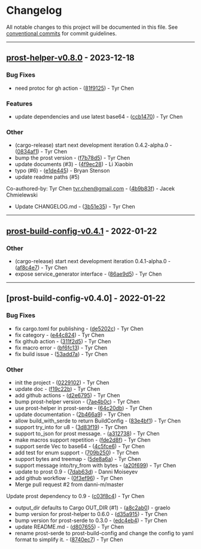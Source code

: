 # Changelog

All notable changes to this project will be documented in this file. See [conventional commits](https://www.conventionalcommits.org/) for commit guidelines.

---
## [prost-helper-v0.8.0](https://github.com/tyrchen/prost-helper/compare/prost-build-config-v0.4.1..prost-helper-v0.8.0) - 2023-12-18

### Bug Fixes

- need protoc for gh action - ([81f9125](https://github.com/tyrchen/prost-helper/commit/81f91258324c5837916d3822fabe708d59638b19)) - Tyr Chen

### Features

- update dependencies and use latest base64 - ([ccb1470](https://github.com/tyrchen/prost-helper/commit/ccb147004848b19e7387f0215393d91c0577d689)) - Tyr Chen

### Other

- (cargo-release) start next development iteration 0.4.2-alpha.0 - ([0834af1](https://github.com/tyrchen/prost-helper/commit/0834af1d93dcea73fe37d338f9bd4465c15f58dd)) - Tyr Chen
- bump the prost version - ([f7b78d5](https://github.com/tyrchen/prost-helper/commit/f7b78d55760b3d16d542f26e6e09ca6a22e315fd)) - Tyr Chen
- update documents (#3) - ([4f9ec28](https://github.com/tyrchen/prost-helper/commit/4f9ec2845064fec7bc48a1f72b8470914404fab6)) - Li Xiaobin
- typo (#6) - ([e1de445](https://github.com/tyrchen/prost-helper/commit/e1de4453b2ba6efcd426f79083757ca9411e79d1)) - Bryan Stenson
- update readme paths (#5)

Co-authored-by: Tyr Chen <tyr.chen@gmail.com> - ([4b9b83f](https://github.com/tyrchen/prost-helper/commit/4b9b83fc4277dc4452e6eab27816a7319fbaa6f5)) - Jacek Chmielewski
- Update CHANGELOG.md - ([3b51e35](https://github.com/tyrchen/prost-helper/commit/3b51e3524ec99dbfa90a5d2ab3ffc92610a2e4ca)) - Tyr Chen

---
## [prost-build-config-v0.4.1](https://github.com/tyrchen/prost-helper/compare/prost-build-config-v0.4.0..prost-build-config-v0.4.1) - 2022-01-22

### Other

- (cargo-release) start next development iteration 0.4.1-alpha.0 - ([af8c4e7](https://github.com/tyrchen/prost-helper/commit/af8c4e726693a7eeaf86aae473ab6c4a8c321145)) - Tyr Chen
- expose service_generator interface - ([86ae9d5](https://github.com/tyrchen/prost-helper/commit/86ae9d5d89f23959f59a8a0dc759981f31f8d9c9)) - Tyr Chen

---
## [prost-build-config-v0.4.0] - 2022-01-22

### Bug Fixes

- fix cargo.toml for publishing - ([de5202c](https://github.com/tyrchen/prost-helper/commit/de5202cbf465187d03a3d4b82fce79ce9df1bce2)) - Tyr Chen
- fix category - ([e44c824](https://github.com/tyrchen/prost-helper/commit/e44c82402afb7126f90248028590ed5d9bd2cfb2)) - Tyr Chen
- fix github action - ([311f2d5](https://github.com/tyrchen/prost-helper/commit/311f2d53e259bb1873c75a7a184bedd848191011)) - Tyr Chen
- fix macro error - ([bf6fc13](https://github.com/tyrchen/prost-helper/commit/bf6fc13eca8c2eb24028f4c3993622626469af7b)) - Tyr Chen
- fix build issue - ([53add7a](https://github.com/tyrchen/prost-helper/commit/53add7a84fd76ca58c7d6777a385e60fdc1e03df)) - Tyr Chen

### Other

- init the project - ([0229102](https://github.com/tyrchen/prost-helper/commit/022910282285d6885fab8e348a66cd227364755d)) - Tyr Chen
- update doc - ([f19c22b](https://github.com/tyrchen/prost-helper/commit/f19c22b579b661e687435e2dfcd9a246a51046a6)) - Tyr Chen
- add github actions - ([d2e6795](https://github.com/tyrchen/prost-helper/commit/d2e67953a973ecc545dcf74680e833215715c40a)) - Tyr Chen
- bump prost-helper version - ([7ae4b0c](https://github.com/tyrchen/prost-helper/commit/7ae4b0c5f78cdddda0789ca6ef07c145d647d7c8)) - Tyr Chen
- use prost-helper in prost-serde - ([64c20db](https://github.com/tyrchen/prost-helper/commit/64c20db44d2e26f50ed36c7d33bdefb2656c66c0)) - Tyr Chen
- update documentation - ([2b466a9](https://github.com/tyrchen/prost-helper/commit/2b466a95b41d8c2846b566ea2ec0bf8c58d821db)) - Tyr Chen
- allow build_with_serde to return BuildConfig - ([83e4bf1](https://github.com/tyrchen/prost-helper/commit/83e4bf1558b635bf720d0655568a9a09589d2b4b)) - Tyr Chen
- support try_into for u8 - ([3d83f19](https://github.com/tyrchen/prost-helper/commit/3d83f1971811abd33a0dbe32985a565c09b5ee2f)) - Tyr Chen
- support to_json for prost message. - ([a312738](https://github.com/tyrchen/prost-helper/commit/a3127384c4f5157bc4483646795c2fd4cea0590c)) - Tyr Chen
- make macros support repetition - ([fde2d8f](https://github.com/tyrchen/prost-helper/commit/fde2d8f185c1fe047f92a1eb39ee4803d52f917b)) - Tyr Chen
- support serde Vec<u8> to base64 - ([4c5fce6](https://github.com/tyrchen/prost-helper/commit/4c5fce6d78bab62dad09ba0db67fea48202ed02f)) - Tyr Chen
- add test for enum support - ([709b250](https://github.com/tyrchen/prost-helper/commit/709b25087be2694a6e4585f620e10f2d188e5c03)) - Tyr Chen
- support bytes and treemap - ([5de8a6a](https://github.com/tyrchen/prost-helper/commit/5de8a6af96323b277fa85016474465fb8d17f484)) - Tyr Chen
- support message into/try_from with bytes - ([a20f699](https://github.com/tyrchen/prost-helper/commit/a20f6994cb3b57f6bdf456db41a8c6db1c6eb396)) - Tyr Chen
- update to prost 0.9 - ([7dab63d](https://github.com/tyrchen/prost-helper/commit/7dab63dd3b25cf0bca70a8b489877236b044ffc2)) - Danni Moiseyev
- add github workflow - ([0f3ef96](https://github.com/tyrchen/prost-helper/commit/0f3ef96f6ada6f20a0cf5a9d5e0fe024c4f04b4c)) - Tyr Chen
- Merge pull request #2 from danni-m/master

Update prost dependency to 0.9 - ([c03f8c4](https://github.com/tyrchen/prost-helper/commit/c03f8c4e87ea478eff7b5a4d7a53dd74ef333859)) - Tyr Chen
- output_dir defaults to Cargo OUT_DIR (#1) - ([a8c2ab0](https://github.com/tyrchen/prost-helper/commit/a8c2ab0254c5f094feae69853f22251c449a25d4)) - graelo
- bump version for prost-helper to 0.6.0 - ([d35a915](https://github.com/tyrchen/prost-helper/commit/d35a915829ee764773ecc86a967c7596947d1c08)) - Tyr Chen
- bump version for prost-serde to 0.3.0 - ([edc4eb4](https://github.com/tyrchen/prost-helper/commit/edc4eb4fd5a9851f378c319383be39e962549d4d)) - Tyr Chen
- update README.md - ([d807655](https://github.com/tyrchen/prost-helper/commit/d807655687de0dd7f1fd323a063f990722ef0778)) - Tyr Chen
- rename prost-serde to prost-build-config and change the config to yaml
format to simplify it. - ([8740ec7](https://github.com/tyrchen/prost-helper/commit/8740ec72d9016fa5b2f9c5bd01ff26fa49470c17)) - Tyr Chen

<!-- generated by git-cliff -->
